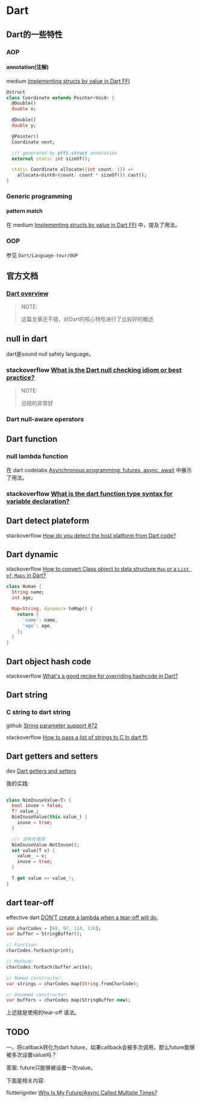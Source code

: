 # Dart 



## Dart的一些特性

### AOP

#### annotation(注解)

medium [Implementing structs by value in Dart FFI](https://medium.com/dartlang/implementing-structs-by-value-in-dart-ffi-1cb1829d11a9) 

```dart
@struct
class Coordinate extends Pointer<Void> {
  @Double()
  double x;

  @Double()
  double y;

  @Pointer()
  Coordinate next;

  /// generated by @ffi.struct annotation
  external static int sizeOf();

  static Coordinate allocate({int count: 1}) =>
    allocate<Uint8>(count: count * sizeOf()).cast();
}
```

### Generic programming

#### pattern match

在 medium [Implementing structs by value in Dart FFI](https://medium.com/dartlang/implementing-structs-by-value-in-dart-ffi-1cb1829d11a9) 中，提及了用法。



### OOP

参见 `Dart/Language-tour/OOP`

## 官方文档



### [Dart overview](https://dart.dev/overview)

> NOTE: 
>
> 这篇文章还不错，对Dart的核心特性进行了比较好的概述
>
> 





## null in dart

dart是sound null safety language。

### stackoverflow [What is the Dart null checking idiom or best practice?](https://stackoverflow.com/questions/17006664/what-is-the-dart-null-checking-idiom-or-best-practice)

> NOTE: 
>
> 总结的非常好

### Dart null-aware operators



## Dart function



### null lambda function

在 dart codelabs [Asynchronous programming: futures, async, await](https://dart.dev/codelabs/async-await) 中展示了用法。



### stackoverflow [What is the dart function type syntax for variable declaration?](https://stackoverflow.com/questions/17617224/what-is-the-dart-function-type-syntax-for-variable-declaration)



## Dart detect plateform

stackoverflow [How do you detect the host platform from Dart code?](https://stackoverflow.com/questions/45924474/how-do-you-detect-the-host-platform-from-dart-code)



## Dart dynamic

stackoverflow [How to convert Class object to data structure `Map` or a `List of Maps` in Dart?](https://stackoverflow.com/questions/54949087/how-to-convert-class-object-to-data-structure-map-or-a-list-of-maps-in-dart)

```dart
class Human {
  String name;
  int age;

  Map<String, dynamic> toMap() {
    return {
      'name': name,
      'age': age,
    };
  }
}
```



## Dart object hash code

stackoverflow [What's a good recipe for overriding hashcode in Dart?](https://stackoverflow.com/questions/20577606/whats-a-good-recipe-for-overriding-hashcode-in-dart)



## Dart string

### C string to dart string

github [String parameter support #72](https://github.com/dart-lang/ffigen/issues/72)

stackoverflow [How to pass a list of strings to C In dart ffi](https://stackoverflow.com/questions/68377638/how-to-pass-a-list-of-strings-to-c-in-dart-ffi)

## Dart getters and setters

dev [Dart getters and setters](https://dev.to/newtonmunene_yg/dart-getters-and-setters-1c8f)



我的实践: 

```dart

class NimInuseValue<T> {
  bool inuse = false;
  T? value_;
  NimInuseValue(this.value_) {
    inuse = true;
  }

  /// 没有在使用
  NimInuseValue.NotInuse();
  set value(T v) {
    value_ = v;
    inuse = true;
  }

  T get value => value_!;
}
```



## dart tear-off

effective dart [DON’T create a lambda when a tear-off will do.](https://dart.dev/guides/language/effective-dart/usage#dont-create-a-lambda-when-a-tear-off-will-do)

```dart
var charCodes = [68, 97, 114, 116];
var buffer = StringBuffer();

// Function:
charCodes.forEach(print);

// Method:
charCodes.forEach(buffer.write);

// Named constructor:
var strings = charCodes.map(String.fromCharCode);

// Unnamed constructor:
var buffers = charCodes.map(StringBuffer.new);
```

上述就是使用的tear-off 语法。

## TODO

一、将callback转化为dart future，如果callback会被多次调用，那么future能够被多次设置value吗？

答案: future只能够被设置一次value。

下面是相关内容:

flutterigniter [Why Is My Future/Async Called Multiple Times?](https://flutterigniter.com/future-async-called-multiple-times/)

